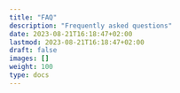 ```yaml
---
title: "FAQ"
description: "Frequently asked questions"
date: 2023-08-21T16:18:47+02:00
lastmod: 2023-08-21T16:18:47+02:00
draft: false
images: []
weight: 100
type: docs
---
```

